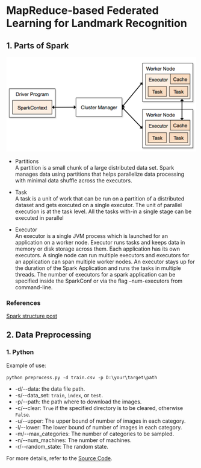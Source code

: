 # MapReduce-based Federated Learning for Landmark Recognition

## 1. Parts of Spark
![alt text](./imgs/spark_structure.png)

* Partitions
<br/> A partition is a small chunk of a large distributed data set.
Spark manages data using partitions that helps parallelize data processing with minimal data shuffle across the executors.

* Task
<br/> A task is a unit of work that can be run on a partition of a distributed dataset and gets executed on a single executor.
The unit of parallel execution is at the task level.
All the tasks with-in a single stage can be executed in parallel

* Executor
<br/> An executor is a single JVM process which is launched for an application on a worker node.
Executor runs tasks and keeps data in memory or disk storage across them.
Each application has its own executors. A single node can run multiple executors
and executors for an application can span multiple worker nodes.
An executor stays up for the duration of the Spark Application and runs the tasks in multiple threads.
The number of executors for a spark application can be specified inside the SparkConf
or via the flag –num-executors from command-line.

### References
[Spark structure post](http://site.clairvoyantsoft.com/understanding-resource-allocation-configurations-spark-application/)

## 2. Data Preprocessing

### 1. Python

Example of use:

`python preprocess.py -d train.csv -p D:\your\target\path`

* -d/--data: the data file path.
* -s/--data_set: `train`, `index`, or `test`.
* -p/--path: the path where to download the images.
* -c/--clear: `True` if the specified directory is to be cleared, otherwise `False`.
* -u/--upper: The upper bound of number of images in each category.
* -l/--lower: The lower bound of number of images in each category.
* -m/--max_categories: The number of categories to be sampled.
* -n/--num_machines: The number of machines.
* -r/--random_state: The random state.

For more details, refer to the [Source Code](https://github.com/CoderStellaJ/CS4225-Big-Data-System-Project/data_preprocessing/preprocess.py).
